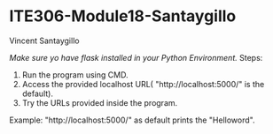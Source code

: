 # ITE306-Module18-Santaygillo
Vincent Santaygillo

*Make sure yo have flask installed in your Python Environment.*
Steps:
1. Run the program using CMD.
2. Access the provided localhost URL( "http://localhost:5000/"  is the default).
3. Try the URLs provided inside the program.

Example:
"http://localhost:5000/" as default prints the "Helloword".



